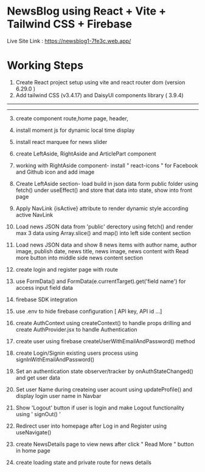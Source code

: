 # NewsBlog  using  React + Vite + Tailwind CSS + Firebase

Live Site Link : https://newsblog1-7fe3c.web.app/


# Working Steps
1. Create React project setup using vite and react router dom (version 6.29.0 )
2. Add tailwind CSS (v3.4.17) and DaisyUI components library ( 3.9.4)


*********


********



3. create component route,home page, header, 
4. install  moment js for dynamic local time display
5. install react marquee for news slider 

6. create LeftAside, RightAside and ArticlePart component
7. working with RightAside component- install " react-icons " for Facebook and Github icon and add image

8. Create LeftAside section- load build in json data form public folder using fetch() under useEffect() and store that data into state, show into front page
09. Apply NavLink {isActive} attribute to render dynamic style according active NavLink

10. Load news JSON data from 'public' derectory using fetch() and render max 3 data using Array.slice() and map() into left side content section
11. Load news JSON data and show  8 news items with author name, author image, publish date, news title, news image, news content with Read more button into middle side news content section

12. create login and register page with route 
13. use FormData() and FormData(e.currentTarget).get('field name') for access input field data

14. firebase SDK integration 
15. use .env to hide firebase configuration [ API key, API id ...]

16. create AuthContext using createContext() to handle props drilling and create AuthProvider.jsx to handle Authentication
17. create user using firebase createUserWithEmailAndPassword() method

18. create Login/Signin existing users process using signInWithEmailAndPassword() 

19. Set an authentication state observer/tracker by onAuthStateChanged() and get user data

20. Set user Name during createing user acount using updateProfile() and display login user name in Navbar

21. Show 'Logout' button if user is login and make Logout functionality using ' signOut() '

22. Redirect user into homepage after Log in and Register using useNavigate()

23. create NewsDetails page to view news after click " Read More " button in home page

24. create loading state and private route for news details



